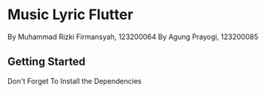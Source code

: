 # Music Lyric Flutter

By Muhammad Rizki Firmansyah, 123200064
By Agung Prayogi, 123200085

## Getting Started

Don't Forget To Install the Dependencies
